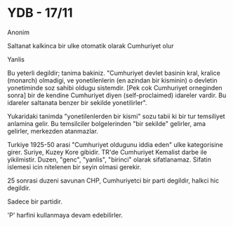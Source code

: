 # YDB - 17/11

Anonim

Saltanat kalkinca bir ulke otomatik olarak Cumhuriyet olur

Yanlis

Bu yeterli degildir; tanima bakiniz. "Cumhuriyet devlet basinin kral, kralice (monarch) olmadigi, ve yonetilenlerin (en azindan bir kisminin) o devletin yonetiminde soz sahibi oldugu sistemdir. [Pek cok Cumhuriyet orneginden sonra] bir de kendine Cumhuriyet diyen (self-proclaimed) idareler vardir. Bu idareler saltanata benzer bir sekilde yonetilirler".

Yukaridaki tanimda "yonetilenlerden bir kismi" sozu tabii ki bir tur temsiliyet anlamina gelir. Bu temsilciler bolgelerinden "bir sekilde" gelirler, ama gelirler, merkezden atanmazlar.

Turkiye 1925-50 arasi "Cumhuriyet oldugunu iddia eden" ulke kategorisine girer. Suriye, Kuzey Kore gibidir. TR'de Cumhuriyet Kemalist darbe ile yikilmistir. Duzen, "genc", "yanlis", "birinci" olarak sifatlanamaz. Sifatin islemesi icin nitelenen bir seyin olmasi gerekir.

25 sonrasi duzeni savunan CHP, Cumhuriyetci bir parti degildir, halkci hic degildir.

Sadece bir partidir.

'P' harfini kullanmaya devam edebilirler.
